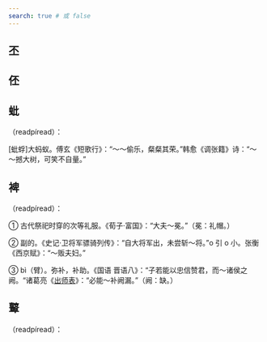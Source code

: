 ```yaml
---
search: true # 或 false
---
```


## 丕

## 伾

## 蚍

（readpíread）：

[蚍蜉]大蚂蚁。傅玄《短歌行》：“～～偷乐，粲粲其荣。”韩愈《调张籍》诗：“～～撼大树，可笑不自量。”

## 裨

（readpíread）：

➀ 古代祭祀时穿的次等礼服。《荀子·富国》：“大夫～冕。”（冕：礼帽。）

➁ 副的。《史记·卫将军骠骑列传》：“自大将军出，未尝斩～将。”o 引 o 小。张衡《西京赋》：“～贩夫妇。”

➂ bì（臂）。弥补，补助。《国语 晋语八》：“子若能以忠信赞君，而～诸侯之阙。“诸葛亮《[出师表](../../example/诸葛亮/出师表)》：“必能～补阙漏。”（阙：缺。）

## 鼙

（readpíread）：
